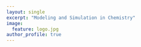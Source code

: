 ```yaml
---
layout: single
excerpt: "Modeling and Simulation in Chemistry"
image:
  feature: logo.jpg
author_profile: true
---
```

